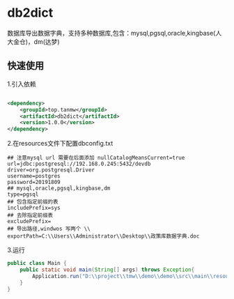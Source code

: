 # db2dict

数据库导出数据字典，支持多种数据库,包含：mysql,pgsql,oracle,kingbase(人大金仓)，dm(达梦)

## 快速使用

1.引入依赖
```xml

<dependency>
    <groupId>top.tanmw</groupId>
    <artifactId>db2dict</artifactId>
    <version>1.0.0</version>
</dependency>
```


2.在resources文件下配置dbconfig.txt
```properties
## 注意mysql url 需要在后面添加 nullCatalogMeansCurrent=true
url=jdbc:postgresql://192.168.0.245:5432/devdb
driver=org.postgresql.Driver
username=postgres
password=20191809
## mysql,oracle,pgsql,kingbase,dm
type=pgsql
## 包含指定前缀的表
includePrefix=sys
## 去除指定前缀表
excludePrefix=
## 导出路径,windwos 写两个 \\
exportPath=C:\\Users\\Administrator\\Desktop\\政策库数据字典.doc
```

3.运行
```java
public class Main {
    public static void main(String[] args) throws Exception{
        Application.run("D:\\project\\tmw\\demo\\demo\\src\\main\\resources\\dbconfig.txt");
    }
}
```
